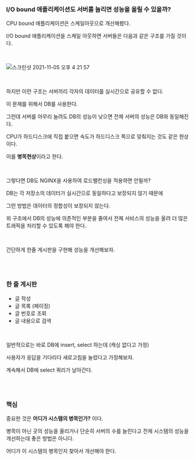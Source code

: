 ### I/O bound 애플리케이션도 서버를 늘리면 성능을 올릴 수 있을까?

CPU bound 애플리케이션은 스케일아웃으로 개선해봤다. 

I/O bound 애플리케이션을 스케일 아웃하면 서버들은 다음과 같은 구조를 가질 것이다. 

<br />

![스크린샷 2021-11-05 오후 4 21 57](https://user-images.githubusercontent.com/33855307/140473236-6b13a91f-4686-479e-9ce2-88fb7fc54d2d.png)

<br />

하지만 이런 구조는 서버끼리 각자의 데이터를 실시간으로 공유할 수 없다. 

이 문제를 위해서 DB를 사용한다. 

그런데 서버를 아무리 늘려도 DB의 성능이 낮으면 전체 서버의 성능은 DB와 동일해진다. 

CPU가 하드디스크에 직접 붙으면 속도가 하드디스크 쪽으로 맞춰지는 것도 같은 현상이다. 

이를 **병목현상**이라고 한다. 


<br />

그렇다면 DB도 NGINX을 사용하여 로드밸런싱을 적용하면 안될까?

DB는 각 저장소의 데이터가 실시간으로 동일하다고 보장되지 않기 때문에 

그런 방법은 데이터의 정합성이 보장되지 않는다. 

위 구조에서 DB의 성능에 의존적인 부분을 줄여서 전체 서비스의 성능을 올려 더 많은 트래픽을 처리할 수 있도록 해야 한다. 

<br />

간단하게 한줄 게시판을 구현해 성능을 개선해보자. 

<br />
<br />

### 한 줄 게시판 
* 글 작성 
* 글 목록 (페이징)
* 글 번호로 조회
* 글 내용으로 검색 

<br />

일반적으로는 바로 DB에 insert, select 하는데 (캐싱 없다고 가정)

사용자가 응답을 기다리다 새로고침을 눌렀다고 가정해보자. 

계속해서 DB에 select 쿼리가 날아간다. 

<br />
<br />

### 핵심 
중요한 것은 **어디가 시스템의 병목인가?** 이다. 

병목이 아닌 곳의 성능을 올리거나 단순히 서버의 수를 늘린다고 전체 시스템의 성능을 개선하는데 좋은 방법은 아니다. 

어디가 이 시스템의 병목인지 찾아서 개선해야 한다. 












